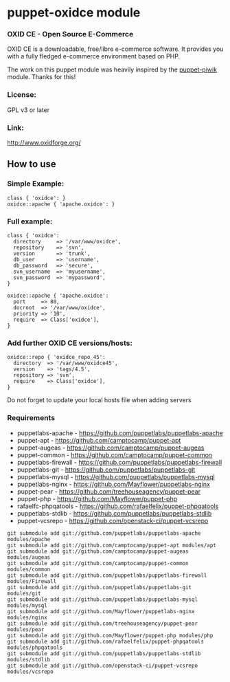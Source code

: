 puppet-oxidce module
============

### OXID CE - Open Source E-Commerce

OXID CE is a downloadable, free/libre e-commerce software. It provides you with a fully fledged e-commerce environment based on PHP.

The work on this puppet module was heavily inspired by the [puppet-piwik](https://github.com/piwik/puppet-piwik) module. Thanks for this!

### License: 
GPL v3 or later

### Link: 
http://www.oxidforge.org/

## How to use

### Simple Example:
```
class { 'oxidce': }
oxidce::apache { 'apache.oxidce': }
```

### Full example:
```
class { 'oxidce':
  directory     => '/var/www/oxidce',
  repository    => 'svn',
  version       => 'trunk',
  db_user       => 'username',
  db_password   => 'secure',
  svn_username  => 'myusername',
  svn_password  => 'mypassword',
}

oxidce::apache { 'apache.oxidce':
  port     => 80,
  docroot  => '/var/www/oxidce',
  priority => '10',
  require  => Class['oxidce'],
}

```

### Add further OXID CE versions/hosts:
```
oxidce::repo { 'oxidce_repo_45':
  directory  => '/var/www/oxidce45',
  version    => 'tags/4.5',
  repository => 'svn',
  require    => Class['oxidce'],
}

```

Do not forget to update your local hosts file when adding servers

### Requirements
* puppetlabs-apache - https://github.com/puppetlabs/puppetlabs-apache 
* puppet-apt - https://github.com/camptocamp/puppet-apt
* puppet-augeas - https://github.com/camptocamp/puppet-augeas
* puppet-common - https://github.com/camptocamp/puppet-common
* puppetlabs-firewall - https://github.com/puppetlabs/puppetlabs-firewall
* puppetlabs-git - https://github.com/puppetlabs/puppetlabs-git
* puppetlabs-mysql - https://github.com/puppetlabs/puppetlabs-mysql
* puppetlabs-nginx - https://github.com/Mayflower/puppetlabs-nginx
* puppet-pear - https://github.com/treehouseagency/puppet-pear
* puppet-php - https://github.com/Mayflower/puppet-php
* rafaelfc-phpqatools - https://github.com/rafaelfelix/puppet-phpqatools
* puppetlabs-stdlib - https://github.com/puppetlabs/puppetlabs-stdlib
* puppet-vcsrepo - https://github.com/openstack-ci/puppet-vcsrepo 

```
git submodule add git://github.com/puppetlabs/puppetlabs-apache modules/apache
git submodule add git://github.com/camptocamp/puppet-apt modules/apt
git submodule add git://github.com/camptocamp/puppet-augeas modules/augeas
git submodule add git://github.com/camptocamp/puppet-common modules/common
git submodule add git://github.com/puppetlabs/puppetlabs-firewall modules/Firewall
git submodule add git://github.com/puppetlabs/puppetlabs-git modules/git
git submodule add git://github.com/puppetlabs/puppetlabs-mysql modules/mysql
git submodule add git://github.com/Mayflower/puppetlabs-nginx modules/nginx
git submodule add git://github.com/treehouseagency/puppet-pear modules/pear
git submodule add git://github.com/Mayflower/puppet-php modules/php
git submodule add git://github.com/rafaelfelix/puppet-phpqatools modules/phpqatools
git submodule add git://github.com/puppetlabs/puppetlabs-stdlib modules/stdlib
git submodule add git://github.com/openstack-ci/puppet-vcsrepo modules/vcsrepo
```
